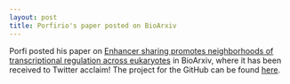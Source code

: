 ```yaml
---
layout: post
title: Porfirio's paper posted on BioArxiv
---
```


Porfi posted his paper on [Enhancer sharing promotes neighborhoods of transcriptional regulation across eukaryotes](http://biorxiv.org/content/early/2016/06/28/061218) in BioArxiv, where it has been received to Twitter acclaim! The project for the GitHub can be found [here](https://github.com/WormLabCaltech/QuinteroSternberg2016). 
